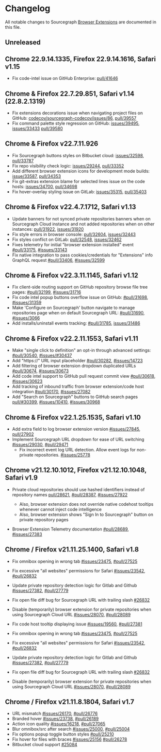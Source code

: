 <!--
###################################### READ ME ###########################################
### This changelog should always be read on `main` branch. Its contents on version   ###
### branches do not necessarily reflect the changes that have gone into that branch.   ###
##########################################################################################
-->

# Changelog

All notable changes to Sourcegraph [Browser Extensions](./README.md) are documented in this file.

<!-- START CHANGELOG -->

## Unreleased

## Chrome 22.9.14.1335, Firefox 22.9.14.1616, Safari v1.15

- Fix code-intel issue on GitHub Enterprise: [pull/41646](https://github.com/sourcegraph/sourcegraph/pull/41646)

## Chrome & Firefox 22.7.29.851, Safari v1.14 (22.8.2.1319)

- Fix extensions decorations issue when navigating project files on GitHub: [codecov/sourcegraph-codecov/issues/86](https://github.com/codecov/sourcegraph-codecov/issues/86), [pull/39557](https://github.com/sourcegraph/sourcegraph/pull/39557)
- Fix command palette style regression on GitHub: [issues/39495](https://github.com/sourcegraph/sourcegraph/issues/39495), [issues/33433](https://github.com/sourcegraph/sourcegraph/issues/33433) [pull/39580](https://github.com/sourcegraph/sourcegraph/pull/39580)

## Chrome & Firefox v22.7.11.926

- Fix Sourcegraph buttons styles on Bitbucket cloud: [issues/32598](https://github.com/sourcegraph/sourcegraph/issues/32598), [pull/33787](https://github.com/sourcegraph/sourcegraph/pull/33787)
- Fix repo visibility check logic: [issues/29244](https://github.com/sourcegraph/sourcegraph/issues/29244), [pull/33352](https://github.com/sourcegraph/sourcegraph/pull/33352)
- Add different browser extension icons for development mode builds: [issue/33587](https://github.com/sourcegraph/sourcegraph/issues/33587), [pull/34353](https://github.com/sourcegraph/sourcegraph/pull/34353)
- Fix git-extras extension blame for selected lines issue on the code hosts: [issues/34700](https://github.com/sourcegraph/sourcegraph/issues/34700), [pull/34698](https://github.com/sourcegraph/sourcegraph/pull/34698)
- Fix hover-overlay styling issue on GitLab: [issues/35315](https://github.com/sourcegraph/sourcegraph/issues/35315), [pull/35403](https://github.com/sourcegraph/sourcegraph/pull/35403)

## Chrome & Firefox v22.4.7.1712, Safari v1.13

- Update banners for not synced private repositories banners when on Sourcegraph Cloud instance and not added repositories when on other instances: [pull/31922](https://github.com/sourcegraph/sourcegraph/pull/31922), [issues/31920](https://github.com/sourcegraph/sourcegraph/issues/31920)
- Fix style errors in browser console: [pull/32604](https://github.com/sourcegraph/sourcegraph/pull/32604), [issues/32443](https://github.com/sourcegraph/sourcegraph/issues/32443)
- Fix styles conflict on GitLab: [pull/32548](https://github.com/sourcegraph/sourcegraph/pull/32548), [issues/32462](https://github.com/sourcegraph/sourcegraph/issues/32462)
- Fixes telemetry for initial "browser extension installed" event [#pull/33175](https://github.com/sourcegraph/sourcegraph/pull/33175), [#issues/33143](https://github.com/sourcegraph/sourcegraph/issues/33143)
- Fix native integration to pass cookies/credentials for "Extensions" info GraphQL request [#pull/33406](https://github.com/sourcegraph/sourcegraph/pull/33406), [#issues/32599](https://github.com/sourcegraph/sourcegraph/issues/32599)

## Chrome & Firefox v22.3.11.1145, Safari v1.12

- Fix client-side routing support on GitHub repository browse file tree pages: [#pull/32199](https://github.com/sourcegraph/sourcegraph/pull/32199), [#issues/31716](https://github.com/sourcegraph/sourcegraph/issues/31716)
- Fix code intel popup buttons overflow issue on GitHub: [#pull/31698](https://github.com/sourcegraph/sourcegraph/pull/31698), [#issues/31359](https://github.com/sourcegraph/sourcegraph/issues/31359)
- Make 'Configure on Sourcegraph' button navigate to manage repositories page when on default Sourcegraph URL: [#pull/31690](https://github.com/sourcegraph/sourcegraph/pull/31690), [#issues/3066](https://github.com/sourcegraph/sourcegraph/issues/3066)
- Add installs/uninstall events tracking: [#pull/31785](https://github.com/sourcegraph/sourcegraph/pull/31785), [issues/31486](https://github.com/sourcegraph/sourcegraph/issues/31486)

## Chrome & Firefox v22.2.11.1553, Safari v1.11

- Make "single click to definition" an opt-in through advanced settings: [#pull/30540](https://github.com/sourcegraph/sourcegraph/pull/30540), [#issues/#30437](https://github.com/sourcegraph/sourcegraph/issues/30437)
- Add "https://" URL input placeholder [#pull/30282](https://github.com/sourcegraph/sourcegraph/pull/30282), [#issues/14723](https://github.com/sourcegraph/sourcegraph/issues/14723)
- Add filtering of browser extension dropdown duplicated URLs [#pull/30674](https://github.com/sourcegraph/sourcegraph/pull/30674), [#issues/30673](https://github.com/sourcegraph/sourcegraph/issues/30673)
- Add code intel support to GitHub pull request commit view [#pull/30618](https://github.com/sourcegraph/sourcegraph/pull/30618), [#issues/30623](https://github.com/sourcegraph/sourcegraph/issues/30623)
- Add tracking of inbound traffic from browser extension/code host integration [#pull/30170](https://github.com/sourcegraph/sourcegraph/pull/30170), [#issues/27082](https://github.com/sourcegraph/sourcegraph/issues/27082)
- Add "Search on Sourcegraph" buttons to GitHub search pages [pull/#30399](https://github.com/sourcegraph/sourcegraph/pull/30399), [#issues/10410](https://github.com/sourcegraph/sourcegraph/issues/10410), [#issues/30968](https://github.com/sourcegraph/sourcegraph/issues/30968)

## Chrome & Firefox v22.1.25.1535, Safari v1.10

- Add extra field to log browser extension version [#issues/27845](https://github.com/sourcegraph/sourcegraph/issues/27845), [pull/27902](https://github.com/sourcegraph/sourcegraph/pull/27902)
- Implement Sourcegraph URL dropdown for ease of URL switching [#issues/29030](https://github.com/sourcegraph/sourcegraph/issues/29030), [#pull/29471](https://github.com/sourcegraph/sourcegraph/pull/29471)
  - Fix incorrect event log URL detection. Allow event logs for non-private repositories. [#issues/25778](https://github.com/sourcegraph/sourcegraph/issues/25778)

## Chrome v21.12.10.1012, Firefox v21.12.10.1048, Safari v1.9

- Private cloud repositories should use hashed identifiers instead of repository names [pull/28621](https://github.com/sourcegraph/sourcegraph/pull/28621), [#pull/28387](https://github.com/sourcegraph/sourcegraph/pull/28387), [#issues/27922](https://github.com/sourcegraph/sourcegraph/issues/27922)

  - Also, browser extension does not override native codehost tooltips whenever cannot inject code intelligence
  - Also, browser extension shows "Sign In to Sourcegraph" button on private repository pages

- Browser Extension Telemetry documentation [#pull/28689](https://github.com/sourcegraph/sourcegraph/pull/28689), [#issues/27383](https://github.com/sourcegraph/sourcegraph/issues/27383)

## Chrome / Firefox v21.11.25.1400, Safari v1.8

- Fix omnibox opening in wrong tab [#issues/23475](https://github.com/sourcegraph/sourcegraph/issues/23475), [#pull/27525](https://github.com/sourcegraph/sourcegraph/pull/27525)
- Fix excessive "all websites" permissions for Safari [#issues/23542](https://github.com/sourcegraph/sourcegraph/issues/23542), [#pull/26832](https://github.com/sourcegraph/sourcegraph/pull/26832)
- Update private repository detection logic for Gitlab and Github [#issues/27382](https://github.com/sourcegraph/sourcegraph/issues/27382), [#pull/27779](https://github.com/sourcegraph/sourcegraph/pull/27779)
- Fix open file diff bug for Sourcegraph URL with trailing slash [#26832](https://github.com/sourcegraph/sourcegraph/pull/28058)
- Disable (temporarily) browser extension for private repositories when using Sourcegraph Cloud URL [#issues/28070](https://github.com/sourcegraph/sourcegraph/issues/28070), [#pull/28089](https://github.com/sourcegraph/sourcegraph/pull/28089)
- Fix code host tooltip displaying issue [#issues/19560](https://github.com/sourcegraph/sourcegraph/issues/19560), [#pull/27381](https://github.com/sourcegraph/sourcegraph/pull/27381)

- Fix omnibox opening in wrong tab [#issues/23475](https://github.com/sourcegraph/sourcegraph/issues/23475), [#pull/27525](https://github.com/sourcegraph/sourcegraph/pull/27525)
- Fix excessive "all websites" permissions for Safari [#issues/23542](https://github.com/sourcegraph/sourcegraph/issues/23542), [#pull/26832](https://github.com/sourcegraph/sourcegraph/pull/26832)
- Update private repository detection logic for Gitlab and Github [#issues/27382](https://github.com/sourcegraph/sourcegraph/issues/27382), [#pull/27779](https://github.com/sourcegraph/sourcegraph/pull/27779)
- Fix open file diff bug for Sourcegraph URL with trailing slash [#26832](https://github.com/sourcegraph/sourcegraph/pull/28058)
- Disable (temporarily) browser extension for private repositories when using Sourcegraph Cloud URL [#issues/28070](https://github.com/sourcegraph/sourcegraph/issues/28070), [#pull/28089](https://github.com/sourcegraph/sourcegraph/pull/28089)

## Chrome / Firefox v21.11.8.1804, Safari v1.7

- URL mismatch [#issues/26170](https://github.com/sourcegraph/sourcegraph/issues/26170), [#pull/26776](https://github.com/sourcegraph/sourcegraph/pull/26776)
- Branded hover [#issues/23738](https://github.com/sourcegraph/sourcegraph/issues/23738), [#pull/26189](https://github.com/sourcegraph/sourcegraph/pull/26189)
- Action icon quality [#issues/16218](https://github.com/sourcegraph/sourcegraph/issues/16218), [#pull/27065](https://github.com/sourcegraph/sourcegraph/pull/27065)
- Blur omnibox/src after search [#issues/25000](https://github.com/sourcegraph/sourcegraph/issues/25000), [#pull/25004](https://github.com/sourcegraph/sourcegraph/pull/25004)
- Fix options popup toggle button styles [#pull/25210](https://github.com/sourcegraph/sourcegraph/pull/25210)
- Fix hover for files with braces [#issues/25156](https://github.com/sourcegraph/sourcegraph/issues/25156) [#pull/26278](https://github.com/sourcegraph/sourcegraph/pull/26278)
- Bitbucket cloud support [#25084](https://github.com/sourcegraph/sourcegraph/pull/25084)
